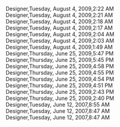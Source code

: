 ﻿Designer,Tuesday, August 4, 2009,2:22 AM  Designer,Tuesday, August 4, 2009,2:21 AM  Designer,Tuesday, August 4, 2009,2:18 AM  Designer,Tuesday, August 4, 2009,2:17 AM  Designer,Tuesday, August 4, 2009,2:04 AM  Designer,Tuesday, August 4, 2009,2:03 AM  Designer,Tuesday, August 4, 2009,1:49 AM  Designer,Thursday, June 25, 2009,5:47 PM  Designer,Thursday, June 25, 2009,5:45 PM  Designer,Thursday, June 25, 2009,4:58 PM  Designer,Thursday, June 25, 2009,4:55 PM  Designer,Thursday, June 25, 2009,4:54 PM  Designer,Thursday, June 25, 2009,4:51 PM  Designer,Thursday, June 25, 2009,2:43 PM  Designer,Thursday, June 25, 2009,2:40 PM  Designer,Tuesday, June 12, 2007,8:55 AM  Designer,Tuesday, June 12, 2007,8:47 AM  Designer,Tuesday, June 12, 2007,8:47 AM
